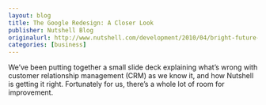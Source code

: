 ```yaml
---
layout: blog
title: The Google Redesign: A Closer Look
publisher: Nutshell Blog
originalurl: http://www.nutshell.com/development/2010/04/bright-future-for-crm/
categories: [business]
---
```


We’ve been putting together a small slide deck explaining what’s wrong with customer relationship management (CRM) as we know it, and how Nutshell is getting it right. Fortunately for us, there’s a whole lot of room for improvement.